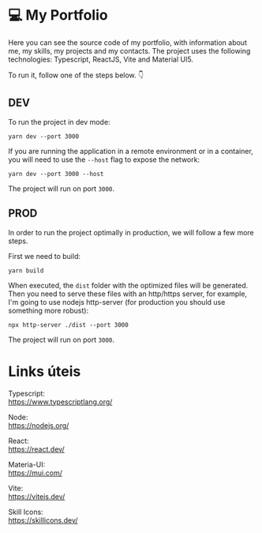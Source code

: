 # 💻 My Portfolio

Here you can see the source code of my portfolio, with information about me, my skills, my projects and my contacts. The project uses the following technologies: Typescript, ReactJS, Vite and Material UI5.

To run it, follow one of the steps below. 👇

## DEV

To run the project in dev mode:

```shell
yarn dev --port 3000
```

If you are running the application in a remote environment or in a container, you will need to use the `--host` flag to expose the network:

```shell
yarn dev --port 3000 --host
```

The project will run on port `3000`.

## PROD

In order to run the project optimally in production, we will follow a few more steps.

First we need to build:

```shell
yarn build
```

When executed, the `dist` folder with the optimized files will be generated. Then you need to serve these files with an http/https server, for example, I'm going to use nodejs http-server (for production you should use something more robust):

```shell
npx http-server ./dist --port 3000
```

The project will run on port `3000`.

# Links úteis

Typescript:\
https://www.typescriptlang.org/

Node:\
https://nodejs.org/

React:\
https://react.dev/

Materia-UI:\
https://mui.com/

Vite:\
https://vitejs.dev/

Skill Icons:\
https://skillicons.dev/
